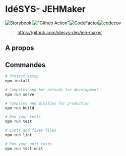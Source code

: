 # IdéSYS- JEHMaker
[![Storybook](https://cdn.jsdelivr.net/gh/storybookjs/brand@master/badge/badge-storybook.svg)](https://jeh-marker-storybook.netlify.com)
!["Github Action"](https://github.com/idesys-dev/jeh-maker/workflows/CI/badge.svg)[![CodeFactor](https://www.codefactor.io/repository/github/idesys-dev/jeh-maker/badge)](https://www.codefactor.io/repository/github/idesys-dev/jeh-maker)[![codecov](https://codecov.io/gh/idesys-dev/jeh-maker/branch/master/graph/badge.svg)](https://codecov.io/gh/idesys-dev/jeh-maker)

> https://github.com/idesys-dev/jeh-maker

## A propos


## Commandes
```bash
# Project setup
npm install

# Compiles and hot-reloads for development
npm run serve

# Compiles and minifies for production
npm run build

# Run your tests
npm run test

# Lints and fixes files
npm run lint

# Run your unit tests
npm run test:unit
```
